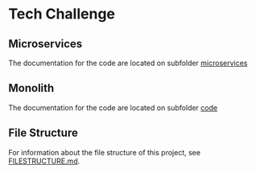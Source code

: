 # Tech Challenge

## Microservices

The documentation for the code are located on subfolder [microservices](./microservices/README.md)

## Monolith

The documentation for the code are located on subfolder [code](./code/README.md)

## File Structure

For information about the file structure of this project, see [FILESTRUCTURE.md](./FILESTRUCTURE.md).